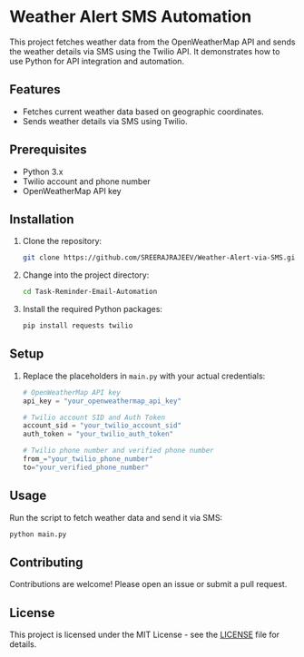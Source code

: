 # Weather Alert SMS Automation

This project fetches weather data from the OpenWeatherMap API and sends the weather details via SMS using the Twilio API. It demonstrates how to use Python for API integration and automation.

## Features

- Fetches current weather data based on geographic coordinates.
- Sends weather details via SMS using Twilio.

## Prerequisites

- Python 3.x
- Twilio account and phone number
- OpenWeatherMap API key

## Installation

1. Clone the repository:

   ```bash
   git clone https://github.com/SREERAJRAJEEV/Weather-Alert-via-SMS.git
   ```

2. Change into the project directory:

   ```bash
   cd Task-Reminder-Email-Automation
   ```

3. Install the required Python packages:

   ```bash
   pip install requests twilio
   ```

## Setup

1. Replace the placeholders in `main.py` with your actual credentials:

   ```python
   # OpenWeatherMap API key
   api_key = "your_openweathermap_api_key"

   # Twilio account SID and Auth Token
   account_sid = "your_twilio_account_sid"
   auth_token = "your_twilio_auth_token"

   # Twilio phone number and verified phone number
   from_="your_twilio_phone_number"
   to="your_verified_phone_number"
   ```

## Usage

Run the script to fetch weather data and send it via SMS:

```bash
python main.py
```

## Contributing

Contributions are welcome! Please open an issue or submit a pull request.

## License

This project is licensed under the MIT License - see the [LICENSE](LICENSE) file for details.
